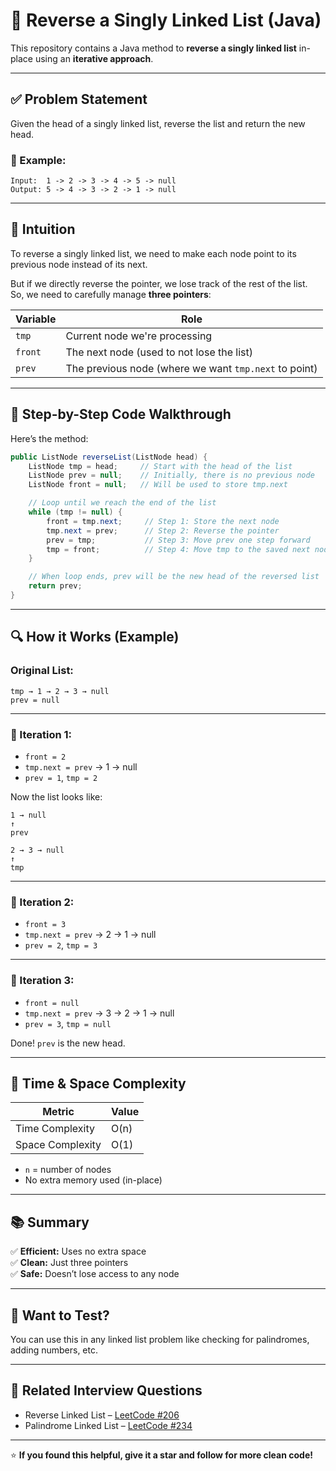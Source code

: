 # 🔁 Reverse a Singly Linked List (Java)

This repository contains a Java method to **reverse a singly linked list** in-place using an **iterative approach**.

---

## ✅ Problem Statement

Given the head of a singly linked list, reverse the list and return the new head.

### 🧾 Example:

```
Input:  1 -> 2 -> 3 -> 4 -> 5 -> null  
Output: 5 -> 4 -> 3 -> 2 -> 1 -> null
```

---

## 🧠 Intuition

To reverse a singly linked list, we need to make each node point to its previous node instead of its next.

But if we directly reverse the pointer, we lose track of the rest of the list.  
So, we need to carefully manage **three pointers**:

| Variable | Role |
|----------|------|
| `tmp`    | Current node we're processing |
| `front`  | The next node (used to not lose the list) |
| `prev`   | The previous node (where we want `tmp.next` to point) |

---

## 🧩 Step-by-Step Code Walkthrough

Here’s the method:

```java
public ListNode reverseList(ListNode head) {
    ListNode tmp = head;     // Start with the head of the list
    ListNode prev = null;    // Initially, there is no previous node
    ListNode front = null;   // Will be used to store tmp.next

    // Loop until we reach the end of the list
    while (tmp != null) {
        front = tmp.next;     // Step 1: Store the next node
        tmp.next = prev;      // Step 2: Reverse the pointer
        prev = tmp;           // Step 3: Move prev one step forward
        tmp = front;          // Step 4: Move tmp to the saved next node
    }

    // When loop ends, prev will be the new head of the reversed list
    return prev;
}
```

---

## 🔍 How it Works (Example)

### Original List:
```
tmp → 1 → 2 → 3 → null
prev = null
```

---

### 🔁 Iteration 1:
- `front = 2`
- `tmp.next = prev` → 1 → null
- `prev = 1`, `tmp = 2`

Now the list looks like:
```
1 → null
↑
prev

2 → 3 → null
↑
tmp
```

---

### 🔁 Iteration 2:
- `front = 3`
- `tmp.next = prev` → 2 → 1 → null
- `prev = 2`, `tmp = 3`

---

### 🔁 Iteration 3:
- `front = null`
- `tmp.next = prev` → 3 → 2 → 1 → null
- `prev = 3`, `tmp = null`

Done! `prev` is the new head.

---

## 🧮 Time & Space Complexity

| Metric           | Value     |
|------------------|-----------|
| Time Complexity  | O(n)      |
| Space Complexity | O(1)      |

- `n` = number of nodes
- No extra memory used (in-place)

---

## 📚 Summary

✅ **Efficient:** Uses no extra space  
✅ **Clean:** Just three pointers  
✅ **Safe:** Doesn’t lose access to any node

---

## 🧪 Want to Test?

You can use this in any linked list problem like checking for palindromes, adding numbers, etc.

---

## 📎 Related Interview Questions

- Reverse Linked List – [LeetCode #206](https://leetcode.com/problems/reverse-linked-list/)
- Palindrome Linked List – [LeetCode #234](https://leetcode.com/problems/palindrome-linked-list/)

---

⭐️ **If you found this helpful, give it a star and follow for more clean code!**
